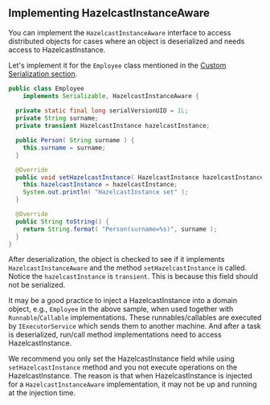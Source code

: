 


## Implementing HazelcastInstanceAware

You can implement the `HazelcastInstanceAware` interface to access distributed objects for cases where an object is deserialized and needs access to HazelcastInstance.

Let's implement it for the `Employee` class mentioned in the [Custom Serialization section](#custom-serialization).

```java
public class Employee
    implements Serializable, HazelcastInstanceAware { 
   
  private static final long serialVersionUID = 1L;
  private String surname;
  private transient HazelcastInstance hazelcastInstance;

  public Person( String surname ) { 
    this.surname = surname;
  }

  @Override
  public void setHazelcastInstance( HazelcastInstance hazelcastInstance ) {
    this.hazelcastInstance = hazelcastInstance;
    System.out.println( "HazelcastInstance set" ); 
  }

  @Override
  public String toString() {
    return String.format( "Person(surname=%s)", surname ); 
  }
}
```


After deserialization, the object is checked to see if it implements `HazelcastInstanceAware` and the method `setHazelcastInstance` is called. Notice the `hazelcastInstance` is `transient`. This is because this field should not be serialized.

It may be a good practice to inject a HazelcastInstance into a domain object, e.g., `Employee` in the above sample, when used together with `Runnable`/`Callable` implementations. These runnables/callables are executed by `IExecutorService` which sends them to another machine. And after a task is deserialized, run/call method implementations need to access HazelcastInstance.

We recommend you only set the HazelcastInstance field while using `setHazelcastInstance` method and you not execute operations on the HazelcastInstance. The reason is that when HazelcastInstance is injected for a `HazelcastInstanceAware` implementation, it may not be up and running at the injection time.




<br></br>